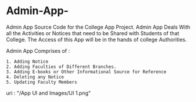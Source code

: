 # Admin-App-
Admin App Source Code for the College App Project. 
Admin App Deals With all the Activities or Notices that need to be Shared with Students of that College.
The Access of this App will be in the hands of college Authorities.

Admin App Comprises of :

    1. Adding Notice
    2. Adding Faculties of Different Branches.
    3. Adding E-books or Other Informational Source for Reference 
    4. Deleting any Notice
    5. Updating Faculty Members 
    
uri : "/App UI and Images/UI 1.png"
